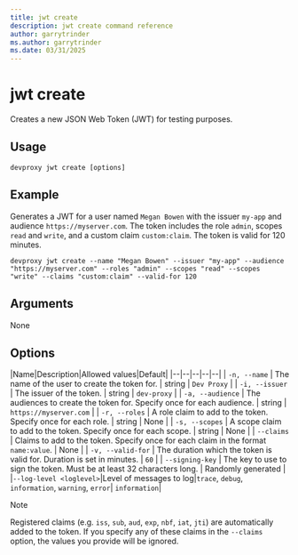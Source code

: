 ```yaml
---
title: jwt create
description: jwt create command reference
author: garrytrinder
ms.author: garrytrinder
ms.date: 03/31/2025
---
```


# jwt create

Creates a new JSON Web Token (JWT) for testing purposes.

## Usage

```console
devproxy jwt create [options]
```

## Example

Generates a JWT for a user named `Megan Bowen` with the issuer `my-app` and audience `https://myserver.com`. The token includes the role `admin`, scopes `read` and `write`, and a custom claim `custom:claim`. The token is valid for 120 minutes.

```console
devproxy jwt create --name "Megan Bowen" --issuer "my-app" --audience "https://myserver.com" --roles "admin" --scopes "read" --scopes "write" --claims "custom:claim" --valid-for 120
```

## Arguments

None

## Options

|Name|Description|Allowed values|Default|
|--|--|--|--|--|
| `-n, --name` | The name of the user to create the token for. | string | `Dev Proxy` |
| `-i, --issuer` | The issuer of the token. | string | `dev-proxy` |
| `-a, --audience` | The audiences to create the token for. Specify once for each audience. | string | `https://myserver.com` |
| `-r, --roles` | A role claim to add to the token. Specify once for each role. | string | None |
| `-s, --scopes` | A scope claim to add to the token. Specify once for each scope. | string | None |
| `--claims` | Claims to add to the token. Specify once for each claim in the format `name:value`. | None |
| `-v, --valid-for` | The duration which the token is valid for. Duration is set in minutes. | `60` |
| `--signing-key` | The key to use to sign the token. Must be at least 32 characters long. | Randomly generated |
|`--log-level <loglevel>`|Level of messages to log|`trace`, `debug`, `information`, `warning`, `error`| `information`|

> [!NOTE]
> Registered claims (e.g. `iss`, `sub`, `aud`, `exp`, `nbf`, `iat`, `jti`) are automatically added to the token. If you specify any of these claims in the `--claims` option, the values you provide will be ignored.
